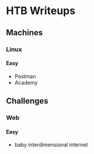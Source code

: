 # HTB Writeups

## Machines

### Linux

#### Easy

* Postman
* Academy


## Challenges

### Web

#### Easy

* baby interdimensional internet
